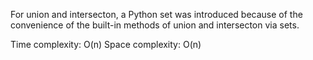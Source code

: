 For union and intersecton, a Python set was introduced because of the convenience of the built-in methods of union and intersecton via sets.

Time complexity: O(n)
Space complexity: O(n)
